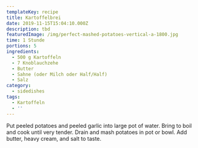 ```yaml
---
templateKey: recipe
title: Kartoffelbrei
date: 2019-11-15T15:04:10.000Z
description: tbd
featuredImage: /img/perfect-mashed-potatoes-vertical-a-1800.jpg
time: 1 Stunde
portions: 5
ingredients:
  - 500 g Kartoffeln
  - 7 Knoblauchzehe
  - Butter
  - Sahne (oder Milch oder Half/Half)
  - Salz
category:
  - sidedishes
tags:
  - Kartoffeln
  - ''
---
```


Put peeled potatoes and peeled garlic into large pot of water. Bring to boil and cook until very tender. Drain and mash potatoes in pot or bowl. Add butter, heavy cream, and salt to taste.
